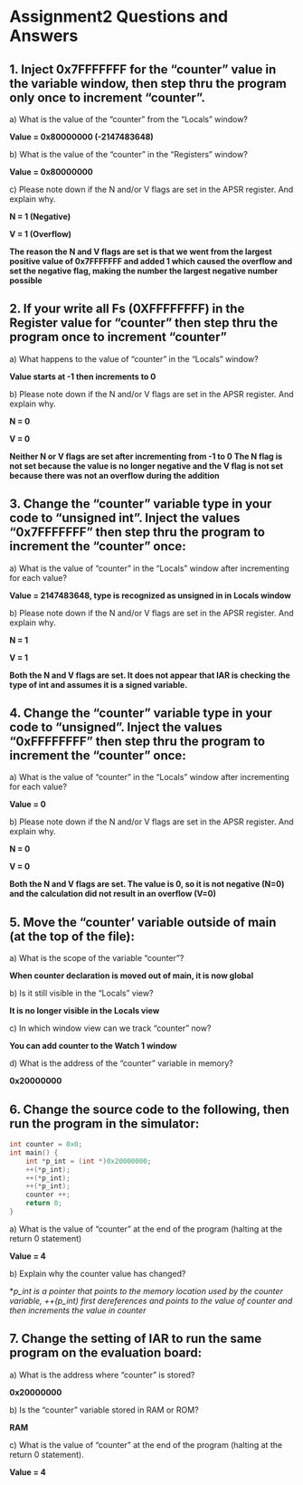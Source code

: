 # Assignment2 Questions and Answers
## 1. Inject 0x7FFFFFFF for the “counter” value in the variable window, then step thru the program only once to increment “counter”.

a) What is the value of the “counter” from the “Locals” window?

**Value = 0x80000000 (-2147483648)**

b) What is the value of the “counter” in the “Registers” window?

**Value = 0x80000000**

c) Please note down if the N and/or V flags are set in the APSR register. And explain why.

**N = 1 (Negative)**

**V = 1 (Overflow)**

**The reason the N and V flags are set is that we went from the largest positive value of 0x7FFFFFFF and added 1 which caused the overflow and set the negative flag, making the number the largest negative number possible**

## 2. If your write all Fs (0XFFFFFFFF) in the Register value for “counter” then step thru the program once to increment “counter”
a) What happens to the value of “counter” in the “Locals” window?

**Value starts at -1 then increments to 0**

b) Please note down if the N and/or V flags are set in the APSR register. And explain why.

**N = 0**

**V = 0**

**Neither N or V flags are set after incrementing from -1 to 0 The N flag is not set because the value is no longer negative and the V flag is not set because there was not an overflow during the addition**

## 3. Change the “counter” variable type in your code to “unsigned int”. Inject the values “0x7FFFFFFF” then step thru the program to increment the “counter” once:
a) What is the value of “counter” in the “Locals” window after incrementing for each value?

**Value = 2147483648, type is recognized as unsigned in in Locals window**

b) Please note down if the N and/or V flags are set in the APSR register. And explain why.

**N = 1**

**V = 1**

**Both the N and V flags are set.  It does not appear that IAR is checking the type of int and assumes it is a signed variable.**

## 4. Change the “counter” variable type in your code to “unsigned”. Inject the values “0xFFFFFFFF” then step thru the program to increment the “counter” once:
a) What is the value of “counter” in the “Locals” window after incrementing for each value?

**Value = 0**

b) Please note down if the N and/or V flags are set in the APSR register. And explain why.

**N = 0**

**V = 0**

**Both the N and V flags are set.  The value is 0, so it is not negative (N=0) and the calculation did not result in an overflow (V=0)**

## 5. Move the “counter’ variable outside of main (at the top of the file):
a) What is the scope of the variable “counter”?

**When counter declaration is moved out of main, it is now global**

b) Is it still visible in the “Locals” view?

**It is no longer visible in the Locals view**

c) In which window view can we track “counter” now?

**You can add counter to the Watch 1 window**

d) What is the address of the “counter” variable in memory?

**0x20000000**

## 6. Change the source code to the following, then run the program in the simulator:
```c
int counter = 0x0;
int main() {
    int *p_int = (int *)0x20000000;
    ++(*p_int);
    ++(*p_int);
    ++(*p_int);
    counter ++;
    return 0;
}
```
a) What is the value of “counter” at the end of the program (halting at the return 0 statement)

**Value = 4**

b) Explain why the counter value has changed?

**p_int is a pointer that points to the memory location used by the counter variable, ++(*p_int) first dereferences and points to the value of counter and then increments the 
value in counter**

## 7. Change the setting of IAR to run the same program on the evaluation board:
a) What is the address where “counter” is stored?

**0x20000000**

b) Is the “counter” variable stored in RAM or ROM?

**RAM**

c) What is the value of “counter” at the end of the program (halting at the return 0 statement).

**Value = 4**
